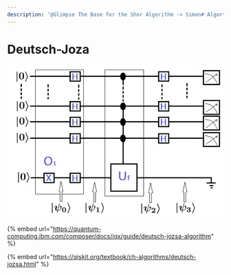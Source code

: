 ```yaml
---
description: '@Glimpse The Base for the Shor Algorithm -> Simon# Algortihm'
---
```


# Deutsch-Joza

![](<../../.gitbook/assets/image (1) (1).png>)

{% embed url="https://quantum-computing.ibm.com/composer/docs/iqx/guide/deutsch-jozsa-algorithm" %}

{% embed url="https://qiskit.org/textbook/ch-algorithms/deutsch-jozsa.html" %}
